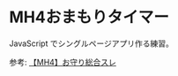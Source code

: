 MH4おまもりタイマー
==================

JavaScript でシングルページアプリ作る練習。

参考: [【MH4】お守り総合スレ](https://www.google.co.jp/search?q=%E3%80%90MH4%E3%80%91%E3%81%8A%E5%AE%88%E3%82%8A%E7%B7%8F%E5%90%88%E3%82%B9%E3%83%AC+%E4%BB%A3%E7%9B%AE)
